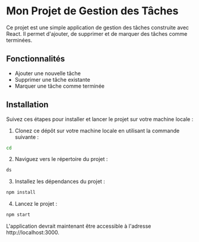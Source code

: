 # Mon Projet de Gestion des Tâches
Ce projet est une simple application de gestion des tâches construite avec React. Il permet d'ajouter, de supprimer et de marquer des tâches comme terminées.

## Fonctionnalités
- Ajouter une nouvelle tâche
- Supprimer une tâche existante
- Marquer une tâche comme terminée

## Installation
Suivez ces étapes pour installer et lancer le projet sur votre machine locale :

1. Clonez ce dépôt sur votre machine locale en utilisant la commande suivante :
```bash
cd
```

2. Naviguez vers le répertoire du projet :
```bash
ds
```

3. Installez les dépendances du projet :
```bash
npm install
```

4. Lancez le projet :
```bash
npm start
```

L'application devrait maintenant être accessible à l'adresse http://localhost:3000.
